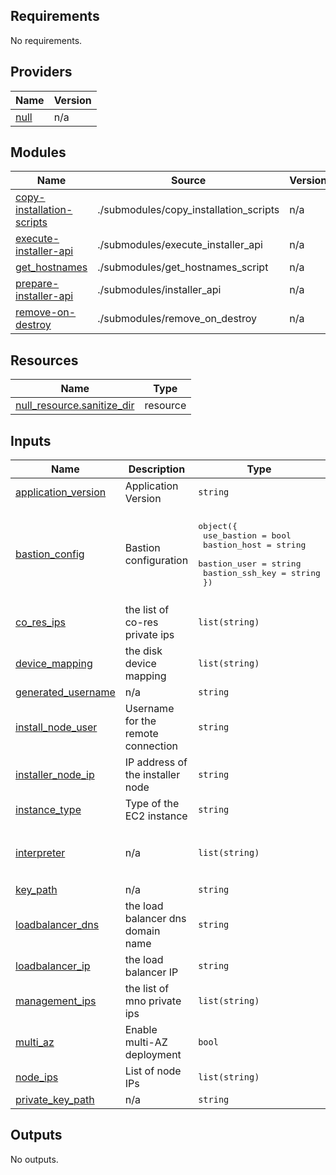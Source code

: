<!--
Copyright (c) 2024 Dell Inc., or its subsidiaries. All Rights Reserved.

Licensed under the Mozilla Public License Version 2.0 (the "License");
you may not use this file except in compliance with the License.
You may obtain a copy of the License at

    http://mozilla.org/MPL/2.0/


Unless required by applicable law or agreed to in writing, software
distributed under the License is distributed on an "AS IS" BASIS,
WITHOUT WARRANTIES OR CONDITIONS OF ANY KIND, either express or implied.
See the License for the specific language governing permissions and
limitations under the License.
-->

<!-- BEGIN_TF_DOCS -->
## Requirements

No requirements.

## Providers

| Name | Version |
|------|---------|
| <a name="provider_null"></a> [null](#provider\_null) | n/a |

## Modules

| Name | Source | Version |
|------|--------|---------|
| <a name="module_copy-installation-scripts"></a> [copy-installation-scripts](#module\_copy-installation-scripts) | ./submodules/copy_installation_scripts | n/a |
| <a name="module_execute-installer-api"></a> [execute-installer-api](#module\_execute-installer-api) | ./submodules/execute_installer_api | n/a |
| <a name="module_get_hostnames"></a> [get\_hostnames](#module\_get\_hostnames) | ./submodules/get_hostnames_script | n/a |
| <a name="module_prepare-installer-api"></a> [prepare-installer-api](#module\_prepare-installer-api) | ./submodules/installer_api | n/a |
| <a name="module_remove-on-destroy"></a> [remove-on-destroy](#module\_remove-on-destroy) | ./submodules/remove_on_destroy | n/a |

## Resources

| Name | Type |
|------|------|
| [null_resource.sanitize_dir](https://registry.terraform.io/providers/hashicorp/null/latest/docs/resources/resource) | resource |

## Inputs

| Name | Description | Type | Default | Required |
|------|-------------|------|---------|:--------:|
| <a name="input_application_version"></a> [application\_version](#input\_application\_version) | Application Version | `string` | `"4.6"` | no |
| <a name="input_bastion_config"></a> [bastion\_config](#input\_bastion\_config) | Bastion configuration | <pre>object({<br>    use_bastion    = bool<br>    bastion_host   = string<br>    bastion_user   = string<br>    bastion_ssh_key = string<br>  })</pre> | <pre>{<br>  "bastion_host": null,<br>  "bastion_ssh_key": "~/.ssh/id_rsa.pem",<br>  "bastion_user": "root",<br>  "use_bastion": false<br>}</pre> | no |
| <a name="input_co_res_ips"></a> [co\_res\_ips](#input\_co\_res\_ips) | the list of co-res private ips | `list(string)` | n/a | yes |
| <a name="input_device_mapping"></a> [device\_mapping](#input\_device\_mapping) | the disk device mapping | `list(string)` | n/a | yes |
| <a name="input_generated_username"></a> [generated\_username](#input\_generated\_username) | n/a | `string` | `"pflex-user"` | no |
| <a name="input_install_node_user"></a> [install\_node\_user](#input\_install\_node\_user) | Username for the remote connection | `string` | `"ec2-user"` | no |
| <a name="input_installer_node_ip"></a> [installer\_node\_ip](#input\_installer\_node\_ip) | IP address of the installer node | `string` | n/a | yes |
| <a name="input_instance_type"></a> [instance\_type](#input\_instance\_type) | Type of the EC2 instance | `string` | `"t2.micro"` | no |
| <a name="input_interpreter"></a> [interpreter](#input\_interpreter) | n/a | `list(string)` | <pre>[<br>  "/bin/bash",<br>  "-c"<br>]</pre> | no |
| <a name="input_key_path"></a> [key\_path](#input\_key\_path) | n/a | `string` | `"~/.ssh/id_rsa.pub"` | no |
| <a name="input_loadbalancer_dns"></a> [loadbalancer\_dns](#input\_loadbalancer\_dns) | the load balancer dns domain name | `string` | n/a | yes |
| <a name="input_loadbalancer_ip"></a> [loadbalancer\_ip](#input\_loadbalancer\_ip) | the load balancer IP | `string` | n/a | yes |
| <a name="input_management_ips"></a> [management\_ips](#input\_management\_ips) | the list of mno private ips | `list(string)` | n/a | yes |
| <a name="input_multi_az"></a> [multi\_az](#input\_multi\_az) | Enable multi-AZ deployment | `bool` | `false` | no |
| <a name="input_node_ips"></a> [node\_ips](#input\_node\_ips) | List of node IPs | `list(string)` | n/a | yes |
| <a name="input_private_key_path"></a> [private\_key\_path](#input\_private\_key\_path) | n/a | `string` | `"~/.ssh/id_rsa"` | no |

## Outputs

No outputs.
<!-- END_TF_DOCS -->